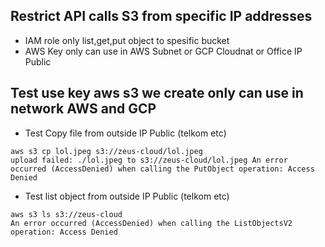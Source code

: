 ## Restrict API calls S3 from specific IP addresses
- IAM role only list,get,put object to spesific bucket
- AWS Key only can use in AWS Subnet or GCP Cloudnat or Office IP Public


## Test use key aws s3 we create only can use in network AWS and GCP
- Test Copy file from outside IP Public (telkom etc)
```
aws s3 cp lol.jpeg s3://zeus-cloud/lol.jpeg
upload failed: ./lol.jpeg to s3://zeus-cloud/lol.jpeg An error occurred (AccessDenied) when calling the PutObject operation: Access Denied
```

- Test list object from outside IP Public (telkom etc)
```
aws s3 ls s3://zeus-cloud
An error occurred (AccessDenied) when calling the ListObjectsV2 operation: Access Denied
```

